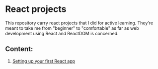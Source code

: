 # React projects

This repository carry react projects that I did for active learning. They're meant to take me from "beginner" to "comfortable" as far as web development using React and ReactDOM is concerned.

## Content:

1. [Setting up your first React app](https://github.com/olumpeter/001-setting-up-your-first-react-app)
